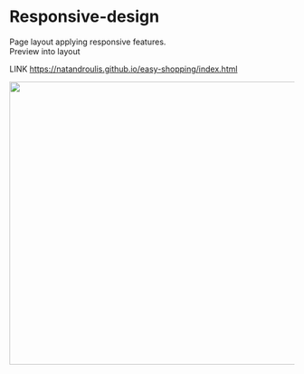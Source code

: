 # Responsive-design
Page layout applying responsive features.
<br>Preview into layout

LINK https://natandroulis.github.io/easy-shopping/index.html

<p align="center">
<img src="https://github.com/Natandroulis/easy-shopping/blob/master/README.png?raw=true"
height="500px" width="650px"> 
</p>

